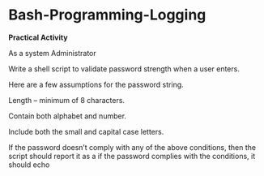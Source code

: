# Bash-Programming-Logging
**Practical Activity**

 

As a system Administrator 

Write a shell script to validate password strength when a user enters. 

Here are a few assumptions for the password string. 

Length – minimum of 8 characters. 

Contain both alphabet and number. 

Include both the small and capital case letters. 

If the password doesn’t comply with any of the above conditions, then the script should report it as a <Weak Password> if the password complies with the conditions, it should echo <Strong Password Secure User> 

 
